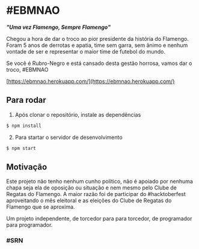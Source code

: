 # #EBMNAO

**_"Uma vez Flamengo, Sempre Flamengo"_**

Chegou a hora de dar o troco ao pior presidente da história do Flamengo. Foram 5 anos de derrotas e apatia, time sem garra, sem ânimo e nenhum vontade de ser e representar o maior time de futebol do mundo.

Se você é Rubro-Negro e está cansado desta gestão horrosa, vamos dar o troco, #EBMNAO

[https://ebmnao.herokuapp.com/](https://ebmnao.herokuapp.com/)

## Para rodar

1. Após clonar o repositório, instale as dependências

```bash
$ npm install
```

2. Para startar o servidor de desenvolvimento

```bash
$ npm start
```

## Motivação

Este projeto não tenho nenhum cunho político, não é apoiado por nenhuma chapa seja ela de oposição ou situação e nem mesmo pelo Clube de Regatas do Flamengo. A maior razão foi de participar do #hacktoberfest aproveitando o mês eleitoral e as eleições do Clube de Regatas do Flamengo que se aproxima.

Um projeto independente, de torcedor para para torcedor, de programador para programador.

### #SRN
